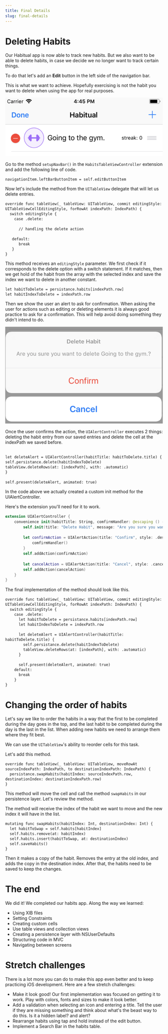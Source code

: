 ```yaml
---
title: Final Details
slug: final-details
---
```


# Deleting Habits

Our Habitual app is now able to track new habits. But we also want to be able to delete habits, in case we decide we no longer want to track certain things.

To do that let's add an **Edit** button in the left side of the navigation bar.

This is what we want to achieve. Hopefully exercising is not the habit you want to delete when using the app for real purposes.

![edit](./assets/edit.png)

Go to the method `setupNavBar()` in the `HabitsTableViewController` extension and add the following line of code.

```        
navigationItem.leftBarButtonItem = self.editButtonItem

```

Now let's include the method from the `UITableView` delegate that will let us delete entries.

```
override func tableView(_ tableView: UITableView, commit editingStyle: UITableViewCellEditingStyle, forRowAt indexPath: IndexPath) {
  switch editingStyle {
    case .delete:

      // handling the delete action

   default:
      break
   }
}
```

This method receives an `editingStyle` parameter. We first check if it corresponds to the delete option with a switch statement. If it matches, then we get hold of the habit from the array with the selected index and save the index we want to delete in another constant.

```
let habitToDelete = persistance.habits[indexPath.row]
let habitIndexToDelete = indexPath.row
```

Then we show the user an alert to ask for confirmation. When asking the user for actions such as editing or deleting elements it is always good practice to ask for a confirmation. This will help avoid doing something they didn't intend to do.

![alert](./assets/alert.png)


Once the user confirms the action, the `UIAlertController` executes 2 things: deleting the habit entry from our saved entries and delete the cell at the indexPath we saved before.

```

let deleteAlert = UIAlertController(habitTitle: habitToDelete.title) {
self.persistance.delete(habitIndexToDelete)
tableView.deleteRows(at: [indexPath], with: .automatic)
}

self.present(deleteAlert, animated: true)

```

In the code above we actually created a custom init method for the UIAlertController. 

Here's the extension you'll need for it to work.

```swift
extension UIAlertController {
    convenience init(habitTitle: String, comfirmHandler: @escaping () -> Void) {
        self.init(title: "Delete Habit", message: "Are you sure you want to delete \(habitTitle)?", preferredStyle: .actionSheet)
        
        let confirmAction = UIAlertAction(title: "Confirm", style: .destructive) { _ in
            comfirmHandler()
        }
        self.addAction(confirmAction)
        
        let cancelAction = UIAlertAction(title: "Cancel", style: .cancel)
        self.addAction(cancelAction)
    }
}
```

The final implementation of the method should look like this.

```
override func tableView(_ tableView: UITableView, commit editingStyle: UITableViewCellEditingStyle, forRowAt indexPath: IndexPath) {
  switch editingStyle {
    case .delete:
      let habitToDelete = persistance.habits[indexPath.row]
      let habitIndexToDelete = indexPath.row

      let deleteAlert = UIAlertController(habitTitle: habitToDelete.title) {
        self.persistance.delete(habitIndexToDelete)
        tableView.deleteRows(at: [indexPath], with: .automatic)
      }

      self.present(deleteAlert, animated: true)
    default:
      break
    }
}
```

# Changing the order of habits

Let's say we like to order the habits in a way that the first to be completed during the day goes in the top, and the last habit to be completed during the day is the last in the list.
When adding new habits we need to arrange them where they fit best.

We can use the `UITableView`'s ability to reorder cells for this task.

Let's add this method.

```
override func tableView(_ tableView: UITableView, moveRowAt sourceIndexPath: IndexPath, to destinationIndexPath: IndexPath) {
  persistance.swapHabits(habitIndex: sourceIndexPath.row, destinationIndex: destinationIndexPath.row)
}
```

This method will move the cell and call the method `swapHabits` in our persistence layer. Let's review the method.

The method will receive the index of the habit we want to move and the new index it will have in the list.

```
mutating func swapHabits(habitIndex: Int, destinationIndex: Int) {
  let habitToSwap = self.habits[habitIndex]
  self.habits.remove(at: habitIndex)
  self.habits.insert(habitToSwap, at: destinationIndex)
  self.saveHabits()
}
```

Then it makes a copy of the habit. Removes the entry at the old index, and adds the copy in the destination index. After that, the habits need to be saved to keep the changes.

# The end

We did it! We completed our habits app. Along the way we learned:

- Using XIB files
- Setting Constraints
- Creating custom cells
- Use table views and collection views
- Creating a persistence layer with NSUserDefaults
- Structuring code in MVC
- Navigating between screens

# Stretch challenges

There is a lot more you can do to make this app even better and to keep practicing iOS development. Here are a few stretch challenges:

- Make it look good! Our first implementation was focused on getting it to work. Play with colors, fonts and sizes to make it look better.
- Add a validation when selecting an icon and entering a title. Tell the user if they are missing something and think about what's the beast way to do this. Is it a hidden label? and alert?
- Rearrange habits using tap and hold instead of the edit button.
- Implement a Search Bar in the habits table.
